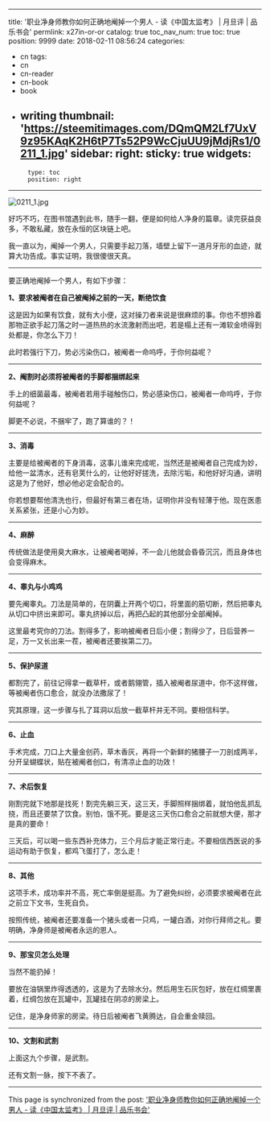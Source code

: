 
---
title: '职业净身师教你如何正确地阉掉一个男人 - 读《中国太监考》 | 月旦评 | 品乐书会'
permlink: x27in-or-or
catalog: true
toc_nav_num: true
toc: true
position: 9999
date: 2018-02-11 08:56:24
categories:
- cn
tags:
- cn
- cn-reader
- cn-book
- book
- writing
thumbnail: 'https://steemitimages.com/DQmQM2Lf7UxV9z95KAqK2H6tP7Ts52P9WcCjuUU9jMdjRs1/0211_1.jpg'
sidebar:
    right:
        sticky: true
widgets:
    -
        type: toc
        position: right
---


![0211_1.jpg](https://steemitimages.com/DQmQM2Lf7UxV9z95KAqK2H6tP7Ts52P9WcCjuUU9jMdjRs1/0211_1.jpg)

好巧不巧，在图书馆遇到此书，随手一翻，便是如何给人净身的篇章。读完获益良多，不敢私藏，放在永恒的区块链上吧。

我一直以为，阉掉一个男人，只需要手起刀落，墙壁上留下一道月牙形的血迹，就算大功告成。事实证明，我很傻很天真。

****************

要正确地阉掉一个男人，有如下步骤：

**1、要求被阉者在自己被阉掉之前的一天，断绝饮食**

这是因为如果有饮食，就有大小便，这对操刀者来说是很麻烦的事。你也不想拎着那物正欲手起刀落之时一道热热的水流激射而出吧，若是榻上还有一滩软金喷得到处都是，你怎么下刀！

此时若强行下刀，势必污染伤口，被阉者一命呜呼，于你何益呢？

****************

**2、阉割时必须将被阉者的手脚都捆绑起来**

手上的细菌最毒，被阉者若用手碰触伤口，势必感染伤口，被阉者一命呜呼，于你何益呢？

脚更不必说，不捆牢了，跑了算谁的？！

****************

**3、消毒**

主要是给被阉者的下身消毒，这事儿谁来完成呢，当然还是被阉者自己完成为妙，给他一盆清水，还有皂荚什么的，让他好好搓洗，去除污垢，和他好好沟通，讲明这是为了他好，想必他必定会配合的。

你若想要帮他清洗也行，但最好有第三者在场，证明你并没有轻薄于他。现在医患关系紧张，还是小心为妙。

****************

**4、麻醉**

传统做法是使用臭大麻水，让被阉者喝掉，不一会儿他就会昏昏沉沉，而且身体也会变得麻木。

****************

**4、睾丸与小鸡鸡**

要先阉睾丸。刀法是简单的，在阴囊上开两个切口，将里面的筋切断，然后把睾丸从切口中挤出来即可。睾丸挤掉以后，再把凸起的其他部分全部阉掉。

这里最考究你的刀法。割得多了，影响被阉者日后小便；割得少了，日后营养一足，万一又长出来一茬，被阉者还要挨第二刀。

****************

**5、保护尿道**

都割完了，前往记得拿一截草杆，或者鹅翎管，插入被阉者尿道中，你不这样做，等被阉者伤口愈合，就没办法撒尿了！

究其原理，这一步骤与扎了耳洞以后放一截草杆并无不同。要相信科学。

****************

**6、止血**

手术完成，刀口上大量金创药，草木香灰，再将一个新鲜的猪腰子一刀剖成两半，分开呈蝴蝶状，贴在被阉者创口，有清凉止血的功效！

****************

**7、术后恢复**

刚割完就下地那是找死！割完先躺三天，这三天，手脚照样捆绑着，就怕他乱抓乱挠，而且还要禁了饮食。别怕，饿不死。要是这三天伤口愈合之前就想大便，那才是真的要命！

三天后，可以喝一些东西补充体力，三个月后才能正常行走。不要相信西医说的多运动有助于恢复，都鸡飞蛋打了，怎么走！

****************

**8、其他**

这项手术，成功率并不高，死亡率倒是挺高。为了避免纠纷，必须要求被阉者在此之前立下文书，生死自负。

按照传统，被阉者还要准备一个猪头或者一只鸡，一罐白酒，对你行拜师之礼。要明确，净身师是被阉者永远的恩人。

****************

**9、那宝贝怎么处理**

当然不能扔掉！

要放在油锅里炸得透透的，这是为了去除水分。然后用生石灰包好，放在红绸里裹着，红绸包放在瓦罐中，瓦罐挂在阴凉的房梁上。

记住，是净身师家的房梁。待日后被阉者飞黄腾达，自会重金赎回。

****************

**10、文割和武割**

上面这九个步骤，是武割。

还有文割一脉，按下不表了。

- - -

This page is synchronized from the post: ['职业净身师教你如何正确地阉掉一个男人 - 读《中国太监考》 | 月旦评 | 品乐书会'](https://steemit.com/@weisheng167388/x27in-or-or)
